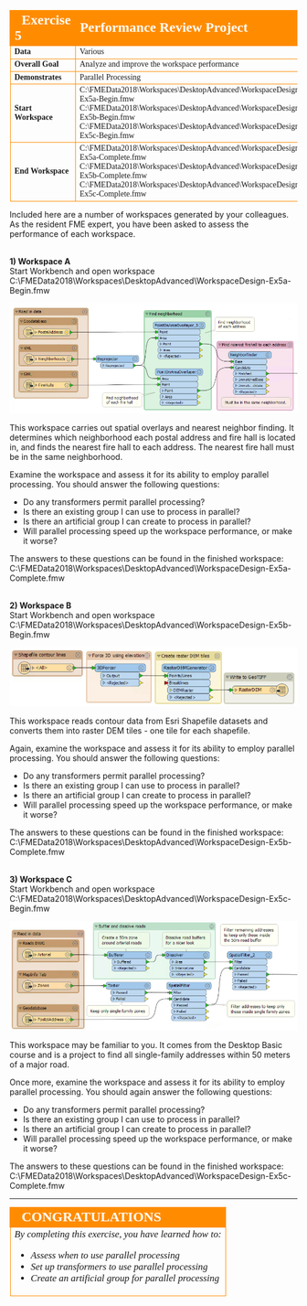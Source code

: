 <!--Exercise Section-->


<table style="border-spacing: 0px;border-collapse: collapse;font-family:serif">
<tr>
<td style="vertical-align:middle;background-color:darkorange;border: 2px solid darkorange">
<i class="fa fa-cogs fa-lg fa-pull-left fa-fw" style="color:white;padding-right: 12px;vertical-align:text-top"></i>
<span style="color:white;font-size:x-large;font-weight: bold">Exercise 5</span>
</td>
<td style="border: 2px solid darkorange;background-color:darkorange;color:white">
<span style="color:white;font-size:x-large;font-weight: bold">Performance Review Project</span>
</td>
</tr>

<tr>
<td style="border: 1px solid darkorange; font-weight: bold">Data</td>
<td style="border: 1px solid darkorange">Various</td>
</tr>

<tr>
<td style="border: 1px solid darkorange; font-weight: bold">Overall Goal</td>
<td style="border: 1px solid darkorange">Analyze and improve the workspace performance</td>
</tr>

<tr>
<td style="border: 1px solid darkorange; font-weight: bold">Demonstrates</td>
<td style="border: 1px solid darkorange">Parallel Processing</td>
</tr>

<tr>
<td style="border: 1px solid darkorange; font-weight: bold">Start Workspace</td>
<td style="border: 1px solid darkorange">C:\FMEData2018\Workspaces\DesktopAdvanced\WorkspaceDesign-Ex5a-Begin.fmw<br>C:\FMEData2018\Workspaces\DesktopAdvanced\WorkspaceDesign-Ex5b-Begin.fmw<br>C:\FMEData2018\Workspaces\DesktopAdvanced\WorkspaceDesign-Ex5c-Begin.fmw</td>
</tr>

<tr>
<td style="border: 1px solid darkorange; font-weight: bold">End Workspace</td>
<td style="border: 1px solid darkorange">C:\FMEData2018\Workspaces\DesktopAdvanced\WorkspaceDesign-Ex5a-Complete.fmw<br>C:\FMEData2018\Workspaces\DesktopAdvanced\WorkspaceDesign-Ex5b-Complete.fmw<br>C:\FMEData2018\Workspaces\DesktopAdvanced\WorkspaceDesign-Ex5c-Complete.fmw</td>
</tr>

</table>


Included here are a number of workspaces generated by your colleagues. As the resident FME expert, you have been asked to assess the performance of each workspace.


<br>**1) Workspace A**
<br>Start Workbench and open workspace C:\FMEData2018\Workspaces\DesktopAdvanced\WorkspaceDesign-Ex5a-Begin.fmw

![](./Images/Img2.239.Ex5.WorkspaceA.png)

This workspace carries out spatial overlays and nearest neighbor finding. It determines which neighborhood each postal address and fire hall is located in, and finds the nearest fire hall to each address. The nearest fire hall must be in the same neighborhood.

Examine the workspace and assess it for its ability to employ parallel processing. You should answer the following questions:

- Do any transformers permit parallel processing?
- Is there an existing group I can use to process in parallel?
- Is there an artificial group I can create to process in parallel?
- Will parallel processing speed up the workspace performance, or make it worse?

The answers to these questions can be found in the finished workspace: C:\FMEData2018\Workspaces\DesktopAdvanced\WorkspaceDesign-Ex5a-Complete.fmw



<br>**2) Workspace B**
<br>Start Workbench and open workspace C:\FMEData2018\Workspaces\DesktopAdvanced\WorkspaceDesign-Ex5b-Begin.fmw

![](./Images/Img2.240.Ex5.WorkspaceB.png)

This workspace reads contour data from Esri Shapefile datasets and converts them into raster DEM tiles - one tile for each shapefile.

Again, examine the workspace and assess it for its ability to employ parallel processing. You should answer the following questions:

- Do any transformers permit parallel processing?
- Is there an existing group I can use to process in parallel?
- Is there an artificial group I can create to process in parallel?
- Will parallel processing speed up the workspace performance, or make it worse?

The answers to these questions can be found in the finished workspace: C:\FMEData2018\Workspaces\DesktopAdvanced\WorkspaceDesign-Ex5b-Complete.fmw



<br>**3) Workspace C**
<br>Start Workbench and open workspace C:\FMEData2018\Workspaces\DesktopAdvanced\WorkspaceDesign-Ex5c-Begin.fmw

![](./Images/Img2.241.Ex5.WorkspaceC.png)

This workspace may be familiar to you. It comes from the Desktop Basic course and is a project to find all single-family addresses within 50 meters of a major road.

Once more, examine the workspace and assess it for its ability to employ parallel processing. You should again answer the following questions:

- Do any transformers permit parallel processing?
- Is there an existing group I can use to process in parallel?
- Is there an artificial group I can create to process in parallel?
- Will parallel processing speed up the workspace performance, or make it worse?

The answers to these questions can be found in the finished workspace: C:\FMEData2018\Workspaces\DesktopAdvanced\WorkspaceDesign-Ex5c-Complete.fmw

---

<!--Exercise Congratulations Section--> 

<table style="border-spacing: 0px">
<tr>
<td style="vertical-align:middle;background-color:darkorange;border: 2px solid darkorange">
<i class="fa fa-thumbs-o-up fa-lg fa-pull-left fa-fw" style="color:white;padding-right: 12px;vertical-align:text-top"></i>
<span style="color:white;font-size:x-large;font-weight: bold;font-family:serif">CONGRATULATIONS</span>
</td>
</tr>

<tr>
<td style="border: 1px solid darkorange">
<span style="font-family:serif; font-style:italic; font-size:larger">
By completing this exercise, you have learned how to:
<ul><li>Assess when to use parallel processing</li>
<li>Set up transformers to use parallel processing</li>
<li>Create an artificial group for parallel processing</li></ul>
</span>
</td>
</tr>
</table>
